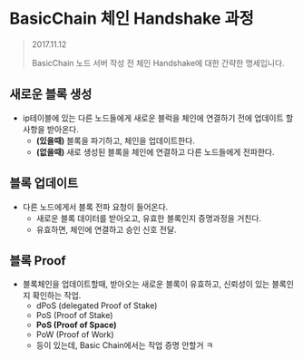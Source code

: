 # BasicChain 체인 Handshake 과정

> 2017.11.12
>
> BasicChain 노드 서버 작성 전 체인 Handshake에 대한 간략한 명세입니다.



## 새로운 블록 생성

* ip테이블에 있는 다른 노드들에게 새로운 블럭을 체인에 연결하기 전에 업데이트 할 사항을 받아온다.
  * **(있을때)** 블록을 파기하고, 체인을 업데이트한다.
  * **(없을때)** 새로 생성된 블록을 체인에 연결하고 다른 노드들에게 전파한다.



## 블록 업데이트

* 다른 노드에게서 블록 전파 요청이 들어온다.
  * 새로운 블록 데이터를 받아오고, 유효한 블록인지 증명과정을 거친다.
  * 유효하면, 체인에 연결하고 승인 신호 전달.



## 블록 Proof

* 블록체인을 업데이트할때, 받아오는 새로운 블록이 유효하고, 신뢰성이 있는 블록인지 확인하는 작업.
  * dPoS (delegated Proof of Stake)
  * PoS (Proof of Stake)
  * **PoS (Proof of Space)**
  * PoW (Proof of Work)
  * 등이 있는데, Basic Chain에서는 작업 증명 안할거 ㅋ